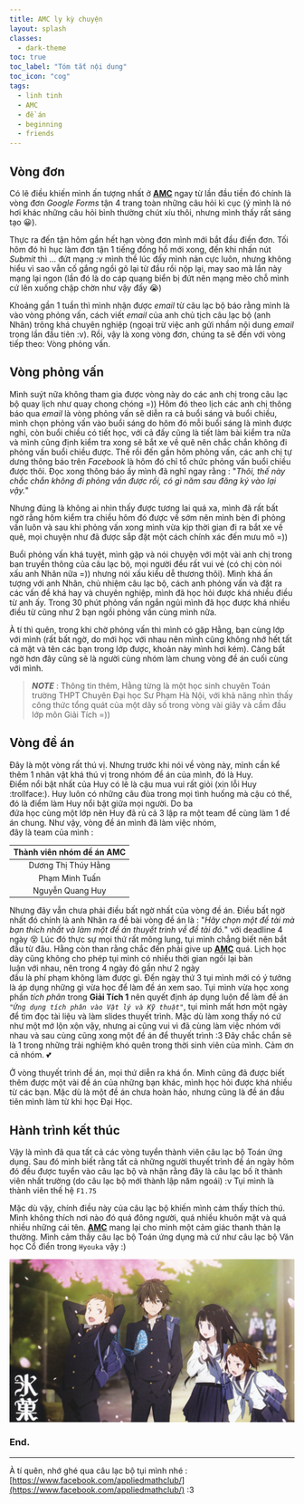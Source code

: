 ```yaml
---
title: AMC ly kỳ chuyện
layout: splash
classes:
  - dark-theme
toc: true
toc_label: "Tóm tắt nội dung"
toc_icon: "cog"
tags:
  - linh tinh
  - AMC
  - đề án
  - beginning
  - friends
---
```

## Vòng đơn

Có lẽ điều khiến mình ấn tượng nhất ở [**AMC**](https://www.facebook.com/appliedmathclub/) ngay từ lần đầu tiền đó chính là vòng đơn _Google Forms_ tận 4 trang toàn những câu hỏi kì cục (ý mình là nó hơi khác những câu hỏi bình thường chút xíu thôi, nhưng mình thấy rất sáng tạo :grinning:).

Thực ra đến tận hôm gần hết hạn vòng đơn mình mới bắt đầu điền đơn. Tối hôm đó hì hục làm đơn tận 1 tiếng đồng hồ mới xong, đến khi nhấn nút _Submit_ thì ... đứt mạng :v mình thề lúc đấy mình nản cực luôn, nhưng không hiểu vì sao vẫn cố gắng ngồi gõ lại từ đầu rồi nộp lại, may sao mà lần này mạng lại ngon (lần đó là do cáp quang biển bị đứt nên mạng mẽo chỗ mình cứ lên xuống chập chờn như vậy đấy :sob:)

Khoảng gần 1 tuần thì mình nhận được _email_ từ câu lạc bộ báo rằng mình là vào vòng phỏng vấn, cách viết _email_ của anh chủ tịch câu lạc bộ (anh Nhân) trông khá chuyên nghiệp (ngoại trừ việc anh gửi nhầm nội dung _email_ trong lần đầu tiên :v). Rồi, vậy là xong vòng đơn, chúng ta sẽ đến với vòng tiếp theo: Vòng phỏng vấn.
## Vòng phỏng vấn

Mình suýt nữa không tham gia được vòng này do các anh chị trong câu lạc bộ quay lịch như quay chong chóng =)) Hôm đó theo lịch các anh chị thông báo qua _email_ là vòng phỏng vấn sẽ diễn ra cả buổi sáng và buổi chiều, mình chọn phỏng vấn vào buổi sáng do hôm đó mỗi buổi sáng là mình được nghỉ, còn buổi chiều có tiết học, với cả đấy cũng là tiết làm bài kiểm tra nữa và mình cũng định kiểm tra xong sẽ bắt xe về quê nên chắc chắn không đi phỏng vấn buổi chiều được. Thế rồi đến gần hôm phỏng vấn, các anh chị tự dưng thông báo trên _Facebook_ là hôm đó chỉ tổ chức phỏng vấn buổi chiều được thôi. Đọc xong thông báo ấy mình đã nghĩ ngay rằng : "*Thôi, thế này chắc chắn không đi phỏng vấn được rồi, có gì năm sau đăng ký vào lại vậy.*"

Nhưng đúng là không ai nhìn thấy được tương lai quá xa, mình đã rất bất ngờ rằng hôm kiểm tra chiều hôm đó được về sớm nên mình bèn đi phỏng vấn luôn và sau khi phỏng vấn xong mình vừa kịp thời gian đi ra bắt xe về quê, mọi chuyện như đã được sắp đặt một cách chính xác đến mưu mô =))

Buổi phỏng vấn khá tuyệt, mình gặp và nói chuyện với một vài anh chị trong ban truyền thông của câu lạc bộ, mọi người đều rất vui vẻ (có chị còn nói xấu anh Nhân nữa =)) nhưng nói xấu kiểu dễ thương thôi). Mình khá ấn tượng với anh Nhân, chủ nhiệm câu lạc bộ, cách anh phỏng vấn và đặt ra các vấn đề khá hay và chuyên nghiệp, mình đã học hỏi được khá nhiều điều từ anh ấy. Trong 30 phút phỏng vấn ngắn ngủi mình đã học được khá nhiều điều từ cũng như 2 bạn ngồi phỏng vấn cùng mình nữa. 

À tí thì quên, trong khi chờ phỏng vấn thì mình có gặp Hằng, bạn cùng lớp với mình (rất bất ngờ, do mới học với nhau nên mình cũng không nhớ hết tất cả mặt và tên các bạn trong lớp được, khoản này mình hơi kém). Càng bất ngờ hơn đây cũng sẽ là người cùng nhóm làm chung vòng đề án cuối cùng với mình.

  > ___NOTE___ : Thông tin thêm, Hằng từng là một học sinh chuyên Toán trường THPT Chuyên Đại học Sư Phạm Hà Nội, với khả năng nhìn thấy công thức tổng quát của một dãy số trong vòng vài giây và cầm đầu lớp môn Giải Tích =))

## Vòng đề án

Đây là một vòng rất thú vị. Nhưng trước khi nói về vòng này, mình cần kể thêm 1 nhân vật khá thú vị trong nhóm đề án của mình, đó là Huy. Điểm nổi bật nhất của Huy có lẽ là cậu mua vui rất giỏi (xin lỗi Huy :trollface:). Huy luôn có những câu đùa trong mọi tình huống mà cậu có thể, đó là điểm làm Huy nổi bật giữa mọi người. Do ba đứa học cùng một lớp nên Huy đã rủ cả 3 lập ra một team để cùng làm 1 đề án chung. Như vậy, vòng đề án mình đã làm việc nhóm, đây là team của mình :

|Thành viên nhóm đề án AMC|
|:-------:|
|Dương Thị Thúy Hằng|
|Phạm Minh Tuấn|
|Nguyễn Quang Huy|

Nhưng đây vẫn chưa phải điều bất ngờ nhất của vòng đề án. Điều bất ngờ nhất đó chính là anh Nhân ra đề bài vòng đề án là : "*Hãy chọn một đề tài mà bạn thích nhất và làm một đề án thuyết trình về đề tài đó.*" với deadline 4 ngày :dizzy_face: Lúc đó thực sự mọi thứ rất mông lung, tụi mình chẳng biết nên bắt đầu từ đâu. Hằng còn than rằng chắc đến phải give up [**AMC**](https://www.facebook.com/appliedmathclub/) quá. 
Lịch học dày cũng không cho phép tụi mình có nhiều thời gian ngồi lại bàn luận với nhau, nên trong 4 ngày đó gần như 2 ngày đầu là phí phạm không làm được gì. Đến ngày thứ 3 tụi mình mới có ý tưởng là áp dụng những gì vừa học để làm đề án xem sao. Tụi mình vừa học xong phần *tích phân* trong **Giải Tích 1** nên quyết định áp dụng luôn để làm đề án *```"Ứng dụng tích phân vào Vật lý và Kỹ thuật"```*, tụi mình mất hơn một ngày để tìm đọc tài liệu và làm slides thuyết trình. Mặc dù làm xong thấy nó cứ như một mớ lộn xộn vậy, nhưng ai cũng vui vì đã cùng làm việc nhóm với nhau và sau cùng cũng xong một đề án để thuyết trình :3 Đây chắc chắn sẽ là 1 trong những trải nghiệm khó quên trong thời sinh viên của mình. Cảm ơn cả nhóm. :two_hearts:

Ở vòng thuyết trình đề án, mọi thứ diễn ra khá ổn. Mình cũng đã được biết thêm được một vài đề án của những bạn khác, mình học hỏi được khá nhiều từ các bạn. Mặc dù là một đề án chưa hoàn hảo, nhưng cũng là đề án đầu tiên mình làm từ khi học Đại Học.

## Hành trình kết thúc

Vậy là mình đã qua tất cả các vòng tuyển thành viên câu lạc bộ Toán ứng dụng. Sau đó minh biết rằng tất cả những người thuyết trình đề án ngày hôm đó đều được tuyển vào câu lạc bộ và nhận rằng đây là câu lạc bố ít thành viên nhất trường (do câu lạc bộ mới thành lập năm ngoái) :v Tụi mình là thành viên thế hệ ```F1.75```

Mặc dù vậy, chính điều này của câu lạc bộ khiến mình cảm thấy thích thú. Mình không thích nơi nào đó quá đông người, quá nhiều khuôn mặt và quá nhiều những cái tên. [**AMC**](https://www.facebook.com/appliedmathclub/) mang lại cho mình một cảm giác thanh thản lạ thường. Mình cảm thấy câu lạc bộ Toán ứng dụng mà cứ như câu lạc bộ Văn học Cổ điển trong ```Hyouka``` vậy :)

![Hyouka](/assets/img/hyouka-1.jpg)
### End.
---
À tí quên, nhớ ghé qua câu lạc bộ tụi mình nhé : [https://www.facebook.com/appliedmathclub/](https://www.facebook.com/appliedmathclub/) :3
